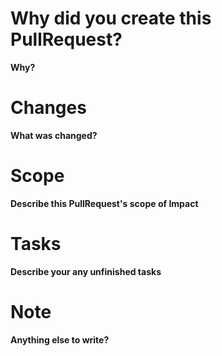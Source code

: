 # Why did you create this PullRequest?

**Why?**

# Changes

**What was changed?**

# Scope

**Describe this PullRequest's scope of Impact**

# Tasks

**Describe your any unfinished tasks**

# Note

**Anything else to write?**
